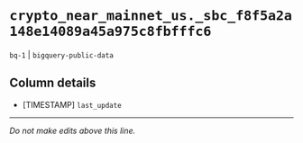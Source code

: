 # `crypto_near_mainnet_us._sbc_f8f5a2a148e14089a45a975c8fbfffc6`
`bq-1` | `bigquery-public-data`

## Column details
* [TIMESTAMP] `last_update`

-------------------------------------------------------------------------------
*Do not make edits above this line.*
